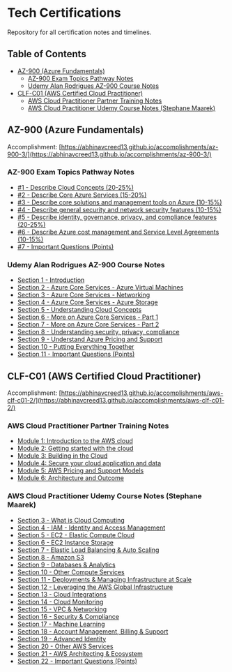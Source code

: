 # Tech Certifications

Repository for all certification notes and timelines.

## Table of Contents
  - [AZ-900 (Azure Fundamentals)](#az-900-azure-fundamentals)
    - [AZ-900 Exam Topics Pathway Notes](#az-900-exam-topics-pathway-notes)
    - [Udemy Alan Rodrigues AZ-900 Course Notes](#udemy-alan-rodrigues-az-900-course-notes)
  - [CLF-C01 (AWS Certified Cloud Practitioner)](#clf-c01-aws-certified-cloud-practitioner)
    - [AWS Cloud Practitioner Partner Training Notes](#aws-cloud-practitioner-partner-training-notes)
    - [AWS Cloud Practitioner Udemy Course Notes (Stephane Maarek)](#aws-cloud-practitioner-udemy-course-notes-stephane-maarek)

## AZ-900 (Azure Fundamentals)

Accomplishment: [https://abhinavcreed13.github.io/accomplishments/az-900-3/](https://abhinavcreed13.github.io/accomplishments/az-900-3/)

### AZ-900 Exam Topics Pathway Notes
- [#1 - Describe Cloud Concepts (20-25%)](https://github.com/abhinavcreed13/tech-certifications/blob/main/AZ-900%20(Azure%20Fundamentals)/AZ-900-Exam-Topic-Pathway-Notes/%231%20-%20Describe%20Cloud%20Concepts%20(20-25%25).md)
- [#2 - Describe Core Azure Services (15-20%)](https://github.com/abhinavcreed13/tech-certifications/blob/main/AZ-900%20(Azure%20Fundamentals)/AZ-900-Exam-Topic-Pathway-Notes/%232%20-%20Describe%20Core%20Azure%20Services%20(15-20%25).md)
- [#3 - Describe core solutions and management tools on Azure (10-15%)](https://github.com/abhinavcreed13/tech-certifications/blob/main/AZ-900%20(Azure%20Fundamentals)/AZ-900-Exam-Topic-Pathway-Notes/%233%20-%20Describe%20core%20solutions%20and%20management%20tools%20on%20Az.md)
- [#4 - Describe general security and network security features (10-15%)](https://github.com/abhinavcreed13/tech-certifications/blob/main/AZ-900%20(Azure%20Fundamentals)/AZ-900-Exam-Topic-Pathway-Notes/%234%20-%20Describe%20general%20security%20and%20network%20security%20fea.md)
- [#5 - Describe identity, governance, privacy, and compliance features (20-25%)](https://github.com/abhinavcreed13/tech-certifications/blob/main/AZ-900%20(Azure%20Fundamentals)/AZ-900-Exam-Topic-Pathway-Notes/%235%20-%20Describe%20identity%2C%20governance%2C%20privacy%2C%20and%20compli.md)
- [#6 - Describe Azure cost management and Service Level Agreements (10-15%)](https://github.com/abhinavcreed13/tech-certifications/blob/main/AZ-900%20(Azure%20Fundamentals)/AZ-900-Exam-Topic-Pathway-Notes/%236%20-%20Describe%20Azure%20cost%20management%20and%20Service%20Level%20A.md)
- [#7 - Important Questions (Points)](https://github.com/abhinavcreed13/tech-certifications/blob/main/AZ-900%20(Azure%20Fundamentals)/AZ-900-Exam-Topic-Pathway-Notes/%237%20-%20Important%20Questions%20(Points).md)

### Udemy Alan Rodrigues AZ-900 Course Notes
- [Section 1 - Introduction](https://github.com/abhinavcreed13/tech-certifications/blob/main/AZ-900%20(Azure%20Fundamentals)/Udemy-Alan-Course-Notes/Section%201%20-%20Introduction.md)
- [Section 2 - Azure Core Services - Azure Virtual Machines](https://github.com/abhinavcreed13/tech-certifications/blob/main/AZ-900%20(Azure%20Fundamentals)/Udemy-Alan-Course-Notes/Section%202%20-%20Azure%20Core%20Services%20-%20Azure%20Virtual%20Machines.md)
- [Section 3 - Azure Core Services - Networking](https://github.com/abhinavcreed13/tech-certifications/blob/main/AZ-900%20(Azure%20Fundamentals)/Udemy-Alan-Course-Notes/Section%203%20-%20Azure%20Core%20Services%20-%20Networking.md)
- [Section 4 - Azure Core Services - Azure Storage](https://github.com/abhinavcreed13/tech-certifications/blob/main/AZ-900%20(Azure%20Fundamentals)/Udemy-Alan-Course-Notes/Section%204%20-%20Azure%20Core%20Services%20-%20Azure%20Storage.md)
- [Section 5 - Understanding Cloud Concepts](https://github.com/abhinavcreed13/tech-certifications/blob/main/AZ-900%20(Azure%20Fundamentals)/Udemy-Alan-Course-Notes/Section%205%20-%20Understanding%20Cloud%20Concepts.md)
- [Section 6 - More on Azure Core Services - Part 1](https://github.com/abhinavcreed13/tech-certifications/blob/main/AZ-900%20(Azure%20Fundamentals)/Udemy-Alan-Course-Notes/Section%206%20-%20More%20on%20Azure%20Core%20Services%20-%20Part%201.md)
- [Section 7 - More on Azure Core Services - Part 2](https://github.com/abhinavcreed13/tech-certifications/blob/main/AZ-900%20(Azure%20Fundamentals)/Udemy-Alan-Course-Notes/Section%207%20-%20More%20on%20Azure%20Core%20Services%20-%20Part%202.md)
- [Section 8 - Understanding security, privacy, compliance](https://github.com/abhinavcreed13/tech-certifications/blob/main/AZ-900%20(Azure%20Fundamentals)/Udemy-Alan-Course-Notes/Section%208%20-%20Understanding%20security%2C%20privacy%2C%20compliance.md)
- [Section 9 - Understand Azure Pricing and Support](https://github.com/abhinavcreed13/tech-certifications/blob/main/AZ-900%20(Azure%20Fundamentals)/Udemy-Alan-Course-Notes/Section%209%20-%20Understand%20Azure%20Pricing%20and%20Support.md)
- [Section 10 - Putting Everything Together](https://github.com/abhinavcreed13/tech-certifications/blob/main/AZ-900%20(Azure%20Fundamentals)/Udemy-Alan-Course-Notes/Section%2010%20-%20Putting%20Everything%20Together.md)
- [Section 11 - Important Questions (Points)](https://github.com/abhinavcreed13/tech-certifications/blob/main/AZ-900%20(Azure%20Fundamentals)/Udemy-Alan-Course-Notes/Section%2011%20-%20Important%20Questions%20(Points).md)

## CLF-C01 (AWS Certified Cloud Practitioner)

Accomplishment: [https://abhinavcreed13.github.io/accomplishments/aws-clf-c01-2/](https://abhinavcreed13.github.io/accomplishments/aws-clf-c01-2/)

### AWS Cloud Practitioner Partner Training Notes
  - [Module 1: Introduction to the AWS cloud](https://github.com/abhinavcreed13/tech-certifications/tree/main/CLF-C01%20(AWS%20Cloud%20Practitioner)/CP-Partner-Training-Notes#module-1-introduction-to-the-aws-cloud)
  - [Module 2: Getting started with the cloud](https://github.com/abhinavcreed13/tech-certifications/tree/main/CLF-C01%20(AWS%20Cloud%20Practitioner)/CP-Partner-Training-Notes#module-2-getting-started-with-the-cloud)
  - [Module 3: Building in the Cloud](https://github.com/abhinavcreed13/tech-certifications/tree/main/CLF-C01%20(AWS%20Cloud%20Practitioner)/CP-Partner-Training-Notes#module-3-building-in-the-cloud)
  - [Module 4: Secure your cloud application and data](https://github.com/abhinavcreed13/tech-certifications/tree/main/CLF-C01%20(AWS%20Cloud%20Practitioner)/CP-Partner-Training-Notes#module-4-secure-your-cloud-application-and-data)
  - [Module 5: AWS Pricing and Support Models](https://github.com/abhinavcreed13/tech-certifications/tree/main/CLF-C01%20(AWS%20Cloud%20Practitioner)/CP-Partner-Training-Notes#module-5-aws-pricing-and-support-models)
  - [Module 6: Architecture and Outcome](https://github.com/abhinavcreed13/tech-certifications/tree/main/CLF-C01%20(AWS%20Cloud%20Practitioner)/CP-Partner-Training-Notes#module-6-architecture-and-outcome)

### AWS Cloud Practitioner Udemy Course Notes (Stephane Maarek)
- [Section 3 - What is Cloud Computing](https://github.com/abhinavcreed13/tech-certifications/blob/main/CLF-C01%20(AWS%20Cloud%20Practitioner)/CP-Stephane-Udemy-Course-Notes/sections/%233%20-%20What%20is%20Cloud%20Computing.md)
- [Section 4 - IAM - Identity and Access Management](https://github.com/abhinavcreed13/tech-certifications/blob/main/CLF-C01%20(AWS%20Cloud%20Practitioner)/CP-Stephane-Udemy-Course-Notes/sections/%234%20-%20IAM%20-%20Identity%20and%20Access%20Management.md)
- [Section 5 - EC2 - Elastic Compute Cloud](https://github.com/abhinavcreed13/tech-certifications/blob/main/CLF-C01%20(AWS%20Cloud%20Practitioner)/CP-Stephane-Udemy-Course-Notes/sections/%235%20-%20EC2%20-%20Elastic%20Compute%20Cloud.md)
- [Section 6 - EC2 Instance Storage](https://github.com/abhinavcreed13/tech-certifications/blob/main/CLF-C01%20(AWS%20Cloud%20Practitioner)/CP-Stephane-Udemy-Course-Notes/sections/%236%20-%20EC2%20Instance%20Storage.md)
- [Section 7 - Elastic Load Balancing & Auto Scaling](https://github.com/abhinavcreed13/tech-certifications/blob/main/CLF-C01%20(AWS%20Cloud%20Practitioner)/CP-Stephane-Udemy-Course-Notes/sections/%237%20-%20Elastic%20Load%20Balancing%20%26%20Auto%20Scaling.md)
- [Section 8 - Amazon S3](https://github.com/abhinavcreed13/tech-certifications/blob/main/CLF-C01%20(AWS%20Cloud%20Practitioner)/CP-Stephane-Udemy-Course-Notes/sections/%238%20-%20Amazon%20S3.md)
- [Section 9 - Databases & Analytics](https://github.com/abhinavcreed13/tech-certifications/blob/main/CLF-C01%20(AWS%20Cloud%20Practitioner)/CP-Stephane-Udemy-Course-Notes/sections/%239%20-%20Databases%20%26%20Analytics.md)
- [Section 10 - Other Compute Services](https://github.com/abhinavcreed13/tech-certifications/blob/main/CLF-C01%20(AWS%20Cloud%20Practitioner)/CP-Stephane-Udemy-Course-Notes/sections/%2310%20-%20Other%20Compute%20Services.md)
- [Section 11 - Deployments & Managing Infrastructure at Scale](https://github.com/abhinavcreed13/tech-certifications/blob/main/CLF-C01%20(AWS%20Cloud%20Practitioner)/CP-Stephane-Udemy-Course-Notes/sections/%2311%20-%20Deployments%20%26%20Managing%20Infrastructure.md)
- [Section 12 - Leveraging the AWS Global Infrastructure](https://github.com/abhinavcreed13/tech-certifications/blob/main/CLF-C01%20(AWS%20Cloud%20Practitioner)/CP-Stephane-Udemy-Course-Notes/sections/%2312%20-%20Leveraging%20the%20AWS%20Global%20Infrastructure.md)
- [Section 13 - Cloud Integrations](https://github.com/abhinavcreed13/tech-certifications/blob/main/CLF-C01%20(AWS%20Cloud%20Practitioner)/CP-Stephane-Udemy-Course-Notes/sections/%2313%20-%20Cloud%20Integrations.md)
- [Section 14 - Cloud Monitoring](https://github.com/abhinavcreed13/tech-certifications/blob/main/CLF-C01%20(AWS%20Cloud%20Practitioner)/CP-Stephane-Udemy-Course-Notes/sections/%2314%20-%20Cloud%20Monitoring.md)
- [Section 15 - VPC & Networking](https://github.com/abhinavcreed13/tech-certifications/blob/main/CLF-C01%20(AWS%20Cloud%20Practitioner)/CP-Stephane-Udemy-Course-Notes/sections/%2315%20-%20VPC%20%26%20Networking.md)
- [Section 16 - Security & Compliance](https://github.com/abhinavcreed13/tech-certifications/blob/main/CLF-C01%20(AWS%20Cloud%20Practitioner)/CP-Stephane-Udemy-Course-Notes/sections/%2316%20-%20Security%20%26%20Compliance.md)
- [Section 17 - Machine Learning](https://github.com/abhinavcreed13/tech-certifications/blob/main/CLF-C01%20(AWS%20Cloud%20Practitioner)/CP-Stephane-Udemy-Course-Notes/sections/%2317%20-%20Machine%20Learning.md)
- [Section 18 - Account Management, Billing & Support](https://github.com/abhinavcreed13/tech-certifications/blob/main/CLF-C01%20(AWS%20Cloud%20Practitioner)/CP-Stephane-Udemy-Course-Notes/sections/%2318%20-%20Account%20Management%2C%20Billing%20%26%20Support.md)
- [Section 19 - Advanced Identity](https://github.com/abhinavcreed13/tech-certifications/blob/main/CLF-C01%20(AWS%20Cloud%20Practitioner)/CP-Stephane-Udemy-Course-Notes/sections/%2319%20-%20Advanced%20Identity.md)
- [Section 20 - Other AWS Services](https://github.com/abhinavcreed13/tech-certifications/blob/main/CLF-C01%20(AWS%20Cloud%20Practitioner)/CP-Stephane-Udemy-Course-Notes/sections/%2320%20-%20Other%20AWS%20Services.md)
- [Section 21 - AWS Architecting & Ecosystem](https://github.com/abhinavcreed13/tech-certifications/blob/main/CLF-C01%20(AWS%20Cloud%20Practitioner)/CP-Stephane-Udemy-Course-Notes/sections/%2321%20-%20AWS%20Architecting%20%26%20Ecosystem.md)
- [Section 22 - Important Questions (Points)](https://github.com/abhinavcreed13/tech-certifications/blob/main/CLF-C01%20(AWS%20Cloud%20Practitioner)/CP-Stephane-Udemy-Course-Notes/sections/%2322%20-%20Important%20Questions%20(Points).md)
